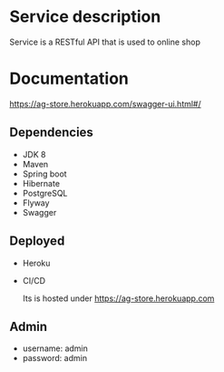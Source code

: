 # Service description

Service is a RESTful API that is used to online shop

# Documentation

https://ag-store.herokuapp.com/swagger-ui.html#/

## Dependencies

- JDK 8
- Maven
- Spring boot
- Hibernate
- PostgreSQL
- Flyway
- Swagger


## Deployed

- Heroku
- CI/CD

    Its is hosted under https://ag-store.herokuapp.com

## Admin

- username: admin
- password: admin


